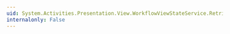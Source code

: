 ```yaml
---
uid: System.Activities.Presentation.View.WorkflowViewStateService.RetrieveAllViewState(System.Activities.Presentation.Model.ModelItem)
internalonly: False
---
```

